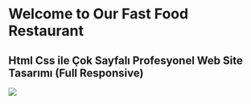 # Welcome to Our Fast Food Restaurant

## Html Css ile Çok Sayfalı Profesyonel Web Site Tasarımı (Full Responsive)

![](screen.gif)

